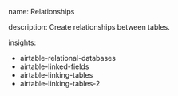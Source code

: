 name: Relationships

description: Create relationships between tables.

insights:
  - airtable-relational-databases
  - airtable-linked-fields
  - airtable-linking-tables
  - airtable-linking-tables-2